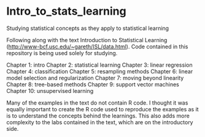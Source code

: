 # Intro_to_stats_learning
Studying statistical concepts as they apply to statistical learning

Following along with the text Introduction to Statistical Learning (http://www-bcf.usc.edu/~gareth/ISL/data.html). Code contained in this repository is being used solely for studying.

Chapter 1: intro
Chapter 2: statistical learning
Chapter 3: linear regression
Chapter 4: classification
Chapter 5: resampling methods
Chapter 6: linear model selection and regularization
Chapter 7: moving beyond linearity
Chapter 8: tree-based methods
Chapter 9: support vector machines
Chapter 10: unsupervised learning

Many of the examples in the text do not contain R code. I thought it was equally important to create the R code used to reproduce the examples as it is to understand the concepts behind the learnings. This also adds more complexity to the labs contained in the text, which are on the introductory side.
